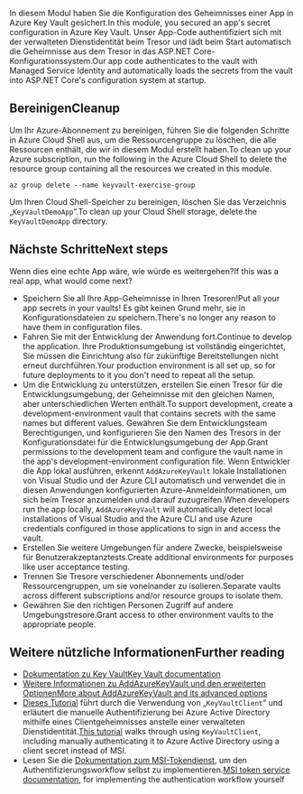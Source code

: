 <span data-ttu-id="c9fe9-101">In diesem Modul haben Sie die Konfiguration des Geheimnisses einer App in Azure Key Vault gesichert.</span><span class="sxs-lookup"><span data-stu-id="c9fe9-101">In this module, you secured an app's secret configuration in Azure Key Vault.</span></span> <span data-ttu-id="c9fe9-102">Unser App-Code authentifiziert sich mit der verwalteten Dienstidentität beim Tresor und lädt beim Start automatisch die Geheimnisse aus dem Tresor in das ASP.NET Core-Konfigurationssystem.</span><span class="sxs-lookup"><span data-stu-id="c9fe9-102">Our app code authenticates to the vault with Managed Service Identity and automatically loads the secrets from the vault into ASP.NET Core's configuration system at startup.</span></span>

## <a name="cleanup"></a><span data-ttu-id="c9fe9-103">Bereinigen</span><span class="sxs-lookup"><span data-stu-id="c9fe9-103">Cleanup</span></span>

<span data-ttu-id="c9fe9-104">Um Ihr Azure-Abonnement zu bereinigen, führen Sie die folgenden Schritte in Azure Cloud Shell aus, um die Ressourcengruppe zu löschen, die alle Ressourcen enthält, die wir in diesem Modul erstellt haben.</span><span class="sxs-lookup"><span data-stu-id="c9fe9-104">To clean up your Azure subscription, run the following in the Azure Cloud Shell to delete the resource group containing all the resources we created in this module.</span></span>

```console
az group delete --name keyvault-exercise-group
```

<span data-ttu-id="c9fe9-105">Um Ihren Cloud Shell-Speicher zu bereinigen, löschen Sie das Verzeichnis „`KeyVaultDemoApp`“.</span><span class="sxs-lookup"><span data-stu-id="c9fe9-105">To clean up your Cloud Shell storage, delete the `KeyVaultDemoApp` directory.</span></span>

## <a name="next-steps"></a><span data-ttu-id="c9fe9-106">Nächste Schritte</span><span class="sxs-lookup"><span data-stu-id="c9fe9-106">Next steps</span></span>

<span data-ttu-id="c9fe9-107">Wenn dies eine echte App wäre, wie würde es weitergehen?</span><span class="sxs-lookup"><span data-stu-id="c9fe9-107">If this was a real app, what would come next?</span></span>

- <span data-ttu-id="c9fe9-108">Speichern Sie all Ihre App-Geheimnisse in Ihren Tresoren!</span><span class="sxs-lookup"><span data-stu-id="c9fe9-108">Put all your app secrets in your vaults!</span></span> <span data-ttu-id="c9fe9-109">Es gibt keinen Grund mehr, sie in Konfigurationsdateien zu speichern.</span><span class="sxs-lookup"><span data-stu-id="c9fe9-109">There's no longer any reason to have them in configuration files.</span></span>
- <span data-ttu-id="c9fe9-110">Fahren Sie mit der Entwicklung der Anwendung fort.</span><span class="sxs-lookup"><span data-stu-id="c9fe9-110">Continue to develop the application.</span></span> <span data-ttu-id="c9fe9-111">Ihre Produktionsumgebung ist vollständig eingerichtet, Sie müssen die Einrichtung also für zukünftige Bereitstellungen nicht erneut durchführen.</span><span class="sxs-lookup"><span data-stu-id="c9fe9-111">Your production environment is all set up, so for future deployments to it you don't need to repeat all the setup.</span></span>
- <span data-ttu-id="c9fe9-112">Um die Entwicklung zu unterstützen, erstellen Sie einen Tresor für die Entwicklungsumgebung, der Geheimnisse mit den gleichen Namen, aber unterschiedlichen Werten enthält.</span><span class="sxs-lookup"><span data-stu-id="c9fe9-112">To support development, create a development-environment vault that contains secrets with the same names but different values.</span></span> <span data-ttu-id="c9fe9-113">Gewähren Sie dem Entwicklungsteam Berechtigungen, und konfigurieren Sie den Namen des Tresors in der Konfigurationsdatei für die Entwicklungsumgebung der App.</span><span class="sxs-lookup"><span data-stu-id="c9fe9-113">Grant permissions to the development team and configure the vault name in the app's development-environment configuration file.</span></span> <span data-ttu-id="c9fe9-114">Wenn Entwickler die App lokal ausführen, erkennt `AddAzureKeyVault` lokale Installationen von Visual Studio und der Azure CLI automatisch und verwendet die in diesen Anwendungen konfigurierten Azure-Anmeldeinformationen, um sich beim Tresor anzumelden und darauf zuzugreifen.</span><span class="sxs-lookup"><span data-stu-id="c9fe9-114">When developers run the app locally, `AddAzureKeyVault` will automatically detect local installations of Visual Studio and the Azure CLI and use Azure credentials configured in those applications to sign in and access the vault.</span></span>
- <span data-ttu-id="c9fe9-115">Erstellen Sie weitere Umgebungen für andere Zwecke, beispielsweise für Benutzerakzeptanztests.</span><span class="sxs-lookup"><span data-stu-id="c9fe9-115">Create additional environments for purposes like user acceptance testing.</span></span>
- <span data-ttu-id="c9fe9-116">Trennen Sie Tresore verschiedener Abonnements und/oder Ressourcengruppen, um sie voneinander zu isolieren.</span><span class="sxs-lookup"><span data-stu-id="c9fe9-116">Separate vaults across different subscriptions and/or resource groups to isolate them.</span></span>
- <span data-ttu-id="c9fe9-117">Gewähren Sie den richtigen Personen Zugriff auf andere Umgebungstresore.</span><span class="sxs-lookup"><span data-stu-id="c9fe9-117">Grant access to other environment vaults to the appropriate people.</span></span>

## <a name="further-reading"></a><span data-ttu-id="c9fe9-118">Weitere nützliche Informationen</span><span class="sxs-lookup"><span data-stu-id="c9fe9-118">Further reading</span></span>

- [<span data-ttu-id="c9fe9-119">Dokumentation zu Key Vault</span><span class="sxs-lookup"><span data-stu-id="c9fe9-119">Key Vault documentation</span></span>](https://docs.microsoft.com/azure/key-vault/)
- [<span data-ttu-id="c9fe9-120">Weitere Informationen zu AddAzureKeyVault und den erweiterten Optionen</span><span class="sxs-lookup"><span data-stu-id="c9fe9-120">More about AddAzureKeyVault and its advanced options</span></span>](https://docs.microsoft.com/aspnet/core/security/key-vault-configuration?view=aspnetcore-2.1&tabs=aspnetcore2x)
- <span data-ttu-id="c9fe9-121">[Dieses Tutorial](https://docs.microsoft.com/azure/key-vault/key-vault-use-from-web-application) führt durch die Verwendung von „`KeyVaultClient`“ und erläutert die manuelle Authentifizierung bei Azure Active Directory mithilfe eines Clientgeheimnisses anstelle einer verwalteten Dienstidentität.</span><span class="sxs-lookup"><span data-stu-id="c9fe9-121">[This tutorial](https://docs.microsoft.com/azure/key-vault/key-vault-use-from-web-application) walks through using `KeyVaultClient`, including manually authenticating it to Azure Active Directory using a client secret instead of MSI.</span></span>
- <span data-ttu-id="c9fe9-122">Lesen Sie die [Dokumentation zum MSI-Tokendienst](https://docs.microsoft.com/azure/app-service/app-service-managed-service-identity#using-the-rest-protocol), um den Authentifizierungsworkflow selbst zu implementieren.</span><span class="sxs-lookup"><span data-stu-id="c9fe9-122">[MSI token service documentation](https://docs.microsoft.com/azure/app-service/app-service-managed-service-identity#using-the-rest-protocol), for implementing the authentication workflow yourself</span></span>